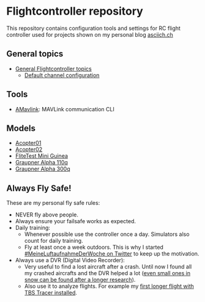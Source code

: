 # Flightcontroller repository

This repository contains configuration tools and settings for RC flight controller used for projects shown on my personal blog
[asciich.ch](https://asciich.ch/)

## General topics

* [General Flightcontroller topics](general_flightcontroller/)
    * [Default channel configuration](general_flightcontroller/default_channel_configuration.md)

## Tools

* [AMavlink](tools/amavlink/): MAVLink communication CLI

## Models

* [Acopter01](quadrocopter/cc3d/acopter01/settings)
* [Acopter02](quadrocopter/arducopter_apm2.8/configurations/acopter02)
* [FliteTest Mini Guinea](plane/graupner-gr-18/settings/ft_mini_guinea)
* [Graupner Alpha 110q](quadrocopter/graupner_alpha_110q)
* [Graupner Alpha 300q](quadrocopter/graupner_alpha_300q)

## Always Fly Safe!

These are my personal fly safe rules:

* NEVER fly above people.
* Always ensure your failsafe works as expected.
* Daily training:
    * Whenever possible use the controller once a day. Simulators also count for daily training.
    * Fly at least once a week outdoors. This is why I started [#MeineLuftaufnahmeDerWoche on Twitter](https://twitter.com/hashtag/MeineLuftaufnahmeDerWoche) to keep up the motivation.
* Always use a DVR (Digital Video Recorder):
    * Very useful to find a lost aircraft after a crash. Until now I found all my crashed aircrafts and the DVR helped a lot ([even small ones in snow can be found after a longer research](https://www.youtube.com/watch?v=J9r70U-qg88)).
    * Also use it to analyze flights. For example my [first longer flight with TBS Tracer installed](https://www.youtube.com/watch?v=0_jYAc9Eyis).

